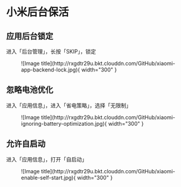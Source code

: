 # 小米后台保活

## 应用后台锁定
进入「后台管理」，长按「SKIP」，锁定

<figure markdown>
![Image title](http://rxgdtr29u.bkt.clouddn.com/GitHub/xiaomi-app-backend-lock.jpg){ width="300" }
</figure>

## 忽略电池优化
进入「应用信息」，进入「省电策略」，选择「无限制」

<figure markdown>
![Image title](http://rxgdtr29u.bkt.clouddn.com/GitHub/xiaomi-ignoring-battery-optimization.jpg){ width="300" }
</figure>

## 允许自启动
进入「应用信息」，打开「自启动」

<figure markdown>
![Image title](http://rxgdtr29u.bkt.clouddn.com/GitHub/xiaomi-enable-self-start.jpg){ width="300" }
</figure>